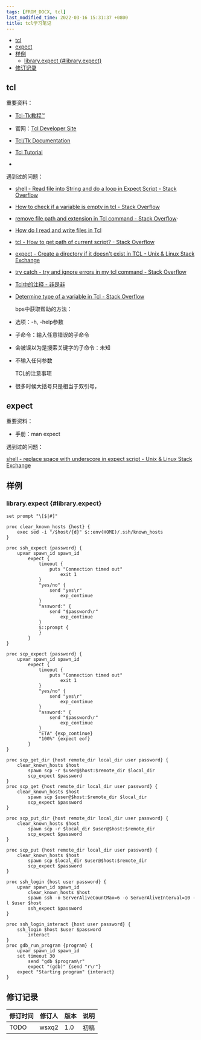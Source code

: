 ```yaml
---
tags: [FROM_DOCX, tcl]
last_modified_time: 2022-03-16 15:31:37 +0800
title: tcl学习笔记
---
```



<p id="markdown-toc"></p>
<!-- vim-markdown-toc GFM -->

* [tcl](#tcl)
* [expect](#expect)
* [样例](#样例)
    * [library.expect {#library.expect}](#libraryexpect-libraryexpect)
* [修订记录](#修订记录)

<!-- vim-markdown-toc -->


## tcl

重要资料：

-   [Tcl-Tk教程™](https://www.yiibai.com/tcl)

-   官网：[Tcl Developer Site](https://www.tcl.tk/)

-   [Tcl/Tk Documentation](https://www.tcl.tk/doc/)

-   [Tcl Tutorial](https://www.tcl.tk/man/tcl8.5/tutorial/tcltutorial.html)

-   

遇到过的问题：

-   [shell - Read file into String and do a loop in Expect Script - Stack Overflow](https://stackoverflow.com/questions/17662391/read-file-into-string-and-do-a-loop-in-expect-script)

-   [How to check if a variable is empty in tcl - Stack Overflow](https://stackoverflow.com/questions/27453094/how-to-check-if-a-variable-is-empty-in-tcl)

-   [remove file path and extension in Tcl command - Stack Overflow](https://stackoverflow.com/questions/32728292/remove-file-path-and-extension-in-tcl-command)·

-   [How do I read and write files in Tcl](https://wiki.tcl-lang.org/page/How+do+I+read+and+write+files+in+Tcl)

-   [tcl - How to get path of current script? - Stack Overflow](https://stackoverflow.com/questions/23285360/how-to-get-path-of-current-script)

-   [expect - Create a directory if it doesn't exist in TCL - Unix & Linux Stack Exchange](https://unix.stackexchange.com/questions/153325/create-a-directory-if-it-doesnt-exist-in-tcl)

-   [try catch - try and ignore errors in my tcl command - Stack Overflow](https://stackoverflow.com/questions/44191068/try-and-ignore-errors-in-my-tcl-command)

-   [Tcl中的注释 - 非是非](https://noyesno.net/page/tcltk/comment.html)

-   [Determine type of a variable in Tcl - Stack Overflow](https://stackoverflow.com/questions/7428032/determine-type-of-a-variable-in-tcl)

    bps中获取帮助的方法：

-   选项：-h, -help参数

-   子命令：输入任意错误的子命令

-   会被误以为是搜索关键字的子命令：未知

-   不输入任何参数

    TCL的注意事项

-   很多时候大括号只是相当于双引号，

## expect

重要资料：

-   手册：man expect

遇到过的问题：

[shell - replace space with underscore in expect script - Unix & Linux Stack Exchange](https://unix.stackexchange.com/questions/617451/replace-space-with-underscore-in-expect-script)

## 样例

### library.expect {#library.expect}

    set prompt "\[$|#]"

    proc clear_known_hosts {host} {
        exec sed -i "/$host/{d}" $::env(HOME)/.ssh/known_hosts
    }

    proc ssh_expect {password} {
        upvar spawn_id spawn_id
            expect {
                timeout {
                    puts "Connection timed out"
                        exit 1
                }
                "yes/no" {
                    send "yes\r"
                        exp_continue
                }
                "assword:" {
                    send "$password\r"
                        exp_continue
                }
                $::prompt {
                }
            }
    }

    proc scp_expect {password} {
        upvar spawn_id spawn_id
            expect {
                timeout {
                    puts "Connection timed out"
                        exit 1
                }
                "yes/no" {
                    send "yes\r"
                        exp_continue
                }
                "assword:" {
                    send "$password\r"
                        exp_continue
                }
                "ETA" {exp_continue}
                "100%" {expect eof}
            }
    }

    proc scp_get_dir {host remote_dir local_dir user password} {
        clear_known_hosts $host
            spawn scp -r $user@$host:$remote_dir $local_dir
            scp_expect $password
    }
    proc scp_get {host remote_dir local_dir user password} {
        clear_known_hosts $host
            spawn scp $user@$host:$remote_dir $local_dir
            scp_expect $password
    }

    proc scp_put_dir {host remote_dir local_dir user password} {
        clear_known_hosts $host
            spawn scp -r $local_dir $user@$host:$remote_dir
            scp_expect $password
    }

    proc scp_put {host remote_dir local_dir user password} {
        clear_known_hosts $host
            spawn scp $local_dir $user@$host:$remote_dir
            scp_expect $password
    }

    proc ssh_login {host user password} {
        upvar spawn_id spawn_id
            clear_known_hosts $host
            spawn ssh -o ServerAliveCountMax=6 -o ServerAliveInterval=10 -l $user $host
            ssh_expect $password
    }

    proc ssh_login_interact {host user password} {
        ssh_login $host $user $password
            interact
    }
    proc gdb_run_program {program} {
        upvar spawn_id spawn_id
        set timeout 30
            send "gdb $program\r"
            expect "(gdb)" {send "r\r"}
        expect "Starting program" {interact}
    }

## 修订记录

| 修订时间 | 修订人       | 版本 | 说明 |
|----------|--------------|------|------|
| TODO     | wsxq2 | 1.0  | 初稿 |

